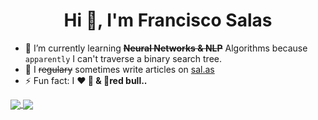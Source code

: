 <h1 align="center">Hi 👋, I'm Francisco Salas</h1>

- 🌱 I’m currently learning ~~**Neural Networks & NLP**~~ Algorithms because `apparently` I can't traverse a binary search tree.
- 📝 I ~~regulary~~ sometimes write articles on [sal.as](https://sal.as/)
- ⚡ Fun fact: I **❤️ 🍕 & 🍉red bull..**
<!--
<p align="left"><img src="https://www.vectorlogo.zone/logos/git-scm/git-scm-icon.svg" alt="git" width="40" height="40"/> <img src="https://devicons.github.io/devicon/devicon.git/icons/go/go-original.svg" alt="go" width="40" height="40"/> <img src="https://devicons.github.io/devicon/devicon.git/icons/linux/linux-original.svg" alt="linux" width="40" height="40"/> <img src="https://www.vectorlogo.zone/logos/opencv/opencv-icon.svg" alt="opencv" width="40" height="40"/> <img src="https://devicons.github.io/devicon/devicon.git/icons/postgresql/postgresql-original-wordmark.svg" alt="postgresql" width="40" height="40"/> <img src="https://devicons.github.io/devicon/devicon.git/icons/python/python-original.svg" alt="python" width="40" height="40"/> <img src="https://www.vectorlogo.zone/logos/pytorch/pytorch-icon.svg" alt="pytorch" width="40" height="40"/><img src="https://www.vectorlogo.zone/logos/tensorflow/tensorflow-icon.svg" alt="tensorflow" width="40" height="40"/></p>
-->


<a href="https://github.com/franksalas">
  <img align="center" src="https://github-readme-stats.vercel.app/api?username=franksalas&hide=contribs&count_private=true" />
</a>
<a href="https://github.com/franksalas">
  <img align="center" src="https://github-readme-stats.vercel.app/api/top-langs/?username=franksalas&layout=compact" />
</a>
